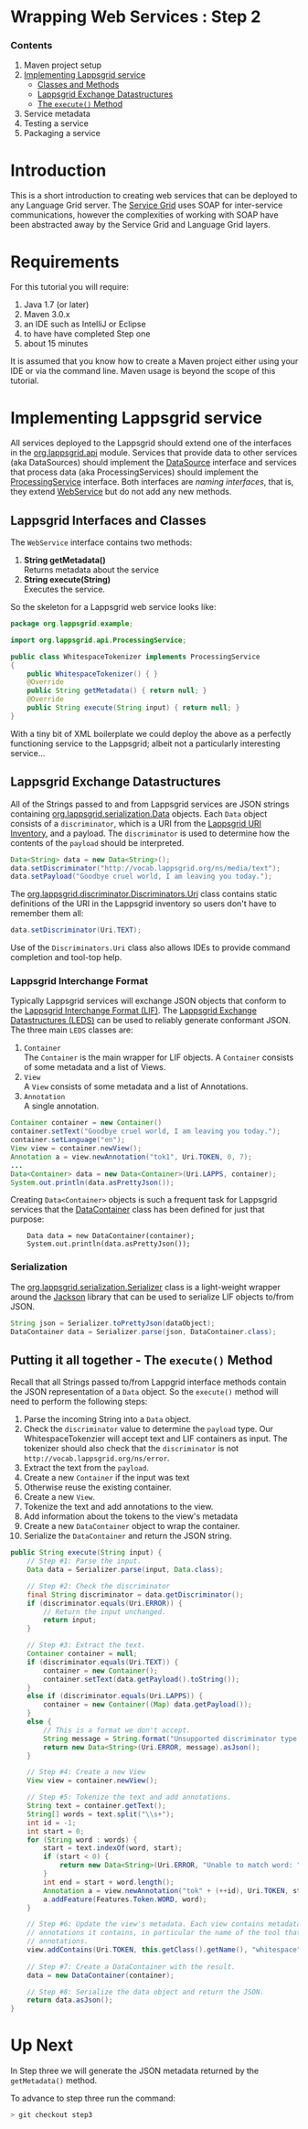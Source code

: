 Wrapping Web Services : Step 2
=====================

### Contents

1. Maven project setup
1. [Implementing Lappsgrid service](#implementing-lappsgrid-service)
    - [Classes and Methods](#lappsgrid-interfaces-and-classes)
    - [Lappsgrid Exchange Datastructures](#lappsgrid-exchange-datastructures)
	- [The `execute()` Method](#putting-it-all-together-the-execute-method)
1. Service metadata
1. Testing a service
1. Packaging a service

# Introduction

This is a short introduction to creating web services that can be deployed to
any Language Grid server.  The [Service Grid](http://servicegrid.net/en/index.html) uses
SOAP for inter-service communications, however the complexities of working with SOAP
have been abstracted away by the Service Grid and Language Grid layers.

# Requirements

For this tutorial you will require:

1. Java 1.7 (or later)
1. Maven 3.0.x
1. an IDE such as IntelliJ or Eclipse
1. to have have completed Step one
1. about 15 minutes

It is assumed that you know how to create a Maven project either using your IDE or via
the command line.  Maven usage is beyond the scope of this tutorial.

# Implementing Lappsgrid service

All services deployed to the Lappsgrid should extend one of the interfaces in the
[org.lappsgrid.api](https://lapps.github.io/org.lappsgrid.api) module.  Services that provide
data to other services (aka DataSources) should implement the [DataSource](http://lapps.github.io/org.lappsgrid.api/index.html?org/lappsgrid/api/DataSource.html) 
interface and services that process data (aka ProcessingServices) should implement the
[ProcessingService](http://lapps.github.io/org.lappsgrid.api/index.html?org/lappsgrid/api/ProcessingService.html)
interface.  Both interfaces are *naming interfaces*, that is, they extend [WebService](http://lapps.github.io/org.lappsgrid.api/index.html?org/lappsgrid/api/WebService.html)
but do not add any new methods.

## Lappsgrid Interfaces and Classes

The `WebService` interface contains two methods:

1. **String getMetadata()**<br/>
Returns metadata about the service
1. **String execute(String)**<br/>
Executes the service.

So the skeleton for a Lappsgrid web service looks like:

```java
package org.lappsgrid.example;

import org.lappsgrid.api.ProcessingService;

public class WhitespaceTokenizer implements ProcessingService
{
	public WhitespaceTokenizer() { }
	@Override
	public String getMetadata() { return null; }
	@Override
	public String execute(String input) { return null; }
}
```

With a tiny bit of XML boilerplate we could deploy the above as a perfectly functioning
service to the Lappsgrid; albeit not a particularly interesting service...


## Lappsgrid Exchange Datastructures

All of the Strings passed to and from Lappsgrid services are JSON strings containing
[org.lappsgrid.serialization.Data](http://lapps.github.io/org.lappsgrid.serialization/index.html?org/lappsgrid/serialization/Data.html)
objects.  Each `Data` object consists of a `discriminator`, which is a URI from the
[Lappsgrid URI Inventory](http://vocab.lappsgrid.org/discriminators.html), and a payload.
The `discriminator` is used to determine how the contents of the `payload` should be
interpreted.  

```java
Data<String> data = new Data<String>();
data.setDiscriminator("http://vocab.lappsgrid.org/ns/media/text");
data.setPayload("Goodbye cruel world, I am leaving you today.");
```

The
[org.lappsgrid.discriminator.Discriminators.Uri](http://lapps.github.io/org.lappsgrid.discriminator/index.html?org/lappsgrid/discriminator/Discriminators.html) 
class contains static definitions of the URI in the Lappsgrid inventory so users don't 
have to remember them all:

```java
data.setDiscriminator(Uri.TEXT);
```

Use of the `Discriminators.Uri` class also allows IDEs to provide command completion and
tool-top help.

### Lappsgrid Interchange Format

Typically Lappsgrid services will exchange JSON objects that conform to the [Lappsgrid Interchange
Format (LIF)](http://vocab.lappsgrid.org/schema/lif-schema.json). The [Lappsgrid Exchange Datastructures (LEDS)](http://github.com/lapps/org.lappsgrid.serialization)
can be used to reliably generate conformant JSON.  The three main `LEDS` classes are:

1. `Container`<br/>
The `Container` is the main wrapper for LIF objects.  A `Container` consists of some 
metadata and a list of Views.
1. `View`<br/>
A `View` consists of some metadata and a list of Annotations.
1. `Annotation`<br/>
A single annotation.


```java
Container container = new Container()
container.setText("Goodbye cruel world, I am leaving you today.");
container.setLanguage("en");
View view = container.newView();
Annotation a = view.newAnnotation("tok1", Uri.TOKEN, 0, 7);
...
Data<Container> data = new Data<Container>(Uri.LAPPS, container);
System.out.println(data.asPrettyJson());
```

Creating `Data<Container>` objects is such a frequent task for Lappsgrid services
that the [DataContainer](http://lapps.github.io/org.lappsgrid.serialization/index.html?org/lappsgrid/serialization/DataContainer.html)
 class has been defined for just that purpose:

```
	Data data = new DataContainer(container);
	System.out.println(data.asPrettyJson());
```
### Serialization

The [org.lappsgrid.serialization.Serializer](http://lapps.github.io/org.lappsgrid.serialization/index.html?org/lappsgrid/serialization/Serializer.html)
class is a light-weight wrapper around the [Jackson](https://github.org/FasterXML/Jackson) 
library that can be used to serialize LIF objects to/from JSON.

```java
String json = Serializer.toPrettyJson(dataObject);
DataContainer data = Serializer.parse(json, DataContainer.class);
```

## Putting it all together - The `execute()` Method

Recall that all Strings passed to/from Lappgrid interface methods contain the JSON
representation of a `Data` object.  So the `execute()` method will need to perform the 
following steps:

1. Parse the incoming String into a `Data` object.
1. Check the `discriminator` value to determine the `payload` type.  Our WhitespaceTokenzier
will accept text and LIF containers as input.  The tokenizer should also check that
the `discriminator` is not `http://vocab.lappsgrid.org/ns/error`.
1. Extract the text from the `payload`.
  1. Create a new `Container` if the input was text
  1. Otherwise reuse the existing container.
1. Create a new `View`.
1. Tokenize the text and add annotations to the view.
1. Add information about the tokens to the view's metadata
1. Create a new `DataContainer` object to wrap the container.
1. Serialize the `DataContainer` and return the JSON string.

```java
public String execute(String input) {
	// Step #1: Parse the input.
	Data data = Serializer.parse(input, Data.class);

	// Step #2: Check the discriminator
	final String discriminator = data.getDiscriminator();
	if (discriminator.equals(Uri.ERROR)) {
		// Return the input unchanged.
		return input;
	}

	// Step #3: Extract the text.
	Container container = null;
	if (discriminator.equals(Uri.TEXT)) {
		container = new Container();
		container.setText(data.getPayload().toString());
	}
	else if (discriminator.equals(Uri.LAPPS)) {
		container = new Container((Map) data.getPayload());
	}
	else {
		// This is a format we don't accept.
		String message = String.format("Unsupported discriminator type: %s", discriminator);
		return new Data<String>(Uri.ERROR, message).asJson();
	}

	// Step #4: Create a new View
	View view = container.newView();

	// Step #5: Tokenize the text and add annotations.
	String text = container.getText();
	String[] words = text.split("\\s+");
	int id = -1;
	int start = 0;
	for (String word : words) {
		start = text.indexOf(word, start);
		if (start < 0) {
			return new Data<String>(Uri.ERROR, "Unable to match word: " + word).asJson();
		}
		int end = start + word.length();
		Annotation a = view.newAnnotation("tok" + (++id), Uri.TOKEN, start, end);
		a.addFeature(Features.Token.WORD, word);
	}

	// Step #6: Update the view's metadata. Each view contains metadata about the
	// annotations it contains, in particular the name of the tool that produced the
	// annotations.
	view.addContains(Uri.TOKEN, this.getClass().getName(), "whitespace");
	
	// Step #7: Create a DataContainer with the result.
	data = new DataContainer(container);

	// Step #8: Serialize the data object and return the JSON.
	return data.asJson();
}
```

# Up Next

In Step three we will generate the JSON metadata returned by the `getMetadata()` method.

To advance to step three run the command:

```bash
> git checkout step3
```
